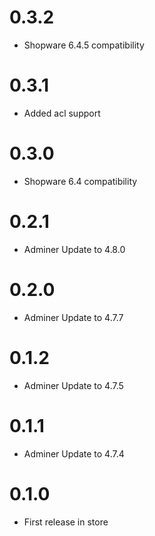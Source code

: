 # 0.3.2

* Shopware 6.4.5 compatibility

# 0.3.1

* Added acl support

# 0.3.0

* Shopware 6.4 compatibility

# 0.2.1

* Adminer Update to 4.8.0

# 0.2.0

* Adminer Update to 4.7.7

# 0.1.2

* Adminer Update to 4.7.5

# 0.1.1

* Adminer Update to 4.7.4

# 0.1.0

* First release in store
